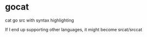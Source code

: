 # gocat
cat go src with syntax highlighting


If I end up supporting other languages, it might become srcat/srccat
